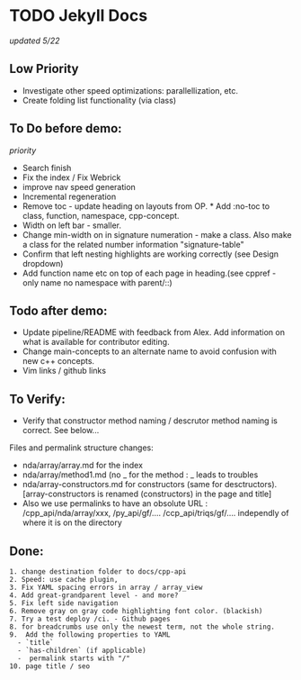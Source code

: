 # TODO Jekyll Docs

_updated 5/22_

## Low Priority

- Investigate other speed optimizations: parallellization, etc.
- Create folding list functionality (via class)

## To Do before demo:

_priority_

- Search finish
- Fix the index / Fix Webrick
- improve nav speed generation
- Incremental regeneration
- Remove toc - update heading on layouts from OP. \* Add :no-toc to class, function, namespace, cpp-concept.
- Width on left bar - smaller.
- Change min-width on <td> in signature numeration - make a class. Also make a class for the related number information "signature-table"
- Confirm that left nesting highlights are working correctly (see Design dropdown)
- Add function name etc on top of each page in heading.(see cppref - only name no namespace with parent/::)

## Todo after demo:

- Update pipeline/README with feedback from Alex. Add information on what is available for contributor editing.
- Change main-concepts to an alternate name to avoid confusion with new c++ concepts.
- Vim links / github links

## To Verify:

- Verify that constructor method naming / descrutor method naming is correct. See below...

Files and permalink structure changes:

- nda/array/array.md for the index
- nda/array/method1.md (no _ for the method : _ leads to troubles
- nda/array-constructors.md for constructors (same for desctructors).
  [array-constructors is renamed (constructors) in the page and title]
- Also we use permalinks to have an obsolute URL :
  /cpp_api/nda/array/xxx, /py_api/gf/…. /ccp_api/triqs/gf/…. independly of where it is on the directory

## Done:

    1. change destination folder to docs/cpp-api
    2. Speed: use cache plugin,
    3. Fix YAML spacing errors in array / array_view
    4. Add great-grandparent level - and more?
    5. Fix left side navigation
    6. Remove gray on gray code highlighting font color. (blackish)
    7. Try a test deploy /ci. - Github pages
    8. for breadcrumbs use only the newest term, not the whole string.
    9.  Add the following properties to YAML
      - `title`
      - `has-children` (if applicable)
      -  permalink starts with "/"
    10. page title / seo
